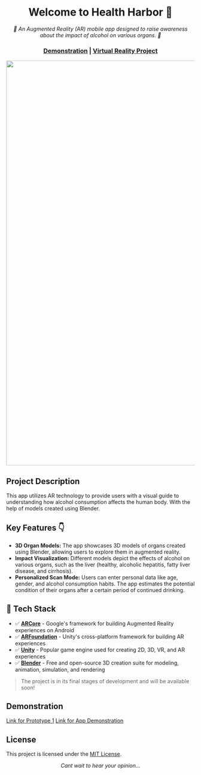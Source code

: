 <h1 align="center"> Welcome to Health Harbor 👋</h1> 

<p align="center">
  <em>🤖 An Augmented Reality (AR) mobile app designed to raise awareness about the impact of alcohol on various organs. 🤖   </em>
</p>

<h3 align="center">
	<a href="https://drive.google.com/drive/folders/108UH74vj3_pRrwTnWDGTwkIHQ6TKgYV_">Demonstration</a>
	<span> | </span>
	<a href="https://github.com/31Sanskrati/Virtual-Reality-Project">Virtual Reality Project</a>
</h3>

<div style="text-align: center;">
  <img
    width="1080"  
	style="display: block; margin-left: auto; margin-right: auto;"
    class="block dark:hidden"
    src="/Images/health-harbor-high-resolution-logo-white-transparent.png"
    alt="App Logo"
  />
</div>


## Project Description
This app utilizes AR technology to provide users with a visual guide to understanding how alcohol consumption affects the human body. With the help of models created using Blender.

## Key Features :point_down:

- **3D Organ Models:** The app showcases 3D models of organs created using Blender, allowing users to explore them in augmented reality.
- **Impact Visualization:** Different models depict the effects of alcohol on various organs, such as the liver (healthy, alcoholic hepatitis, fatty liver disease, and cirrhosis).
- **Personalized Scan Mode:** Users can enter personal data like age, gender, and alcohol consumption habits. The app estimates the potential condition of their organs after a certain period of continued drinking.
  
## 🚀 Tech Stack
- ✅ **[ARCore](https://developers.google.com/ar)** - Google's framework for building Augmented Reality experiences on Android
- ✅ **[ARFoundation](https://docs.unity3d.com/Manual/com.unity.xr.arfoundation.html)** - Unity's cross-platform framework for building AR experiences
- ✅ **[Unity](https://unity.com/)** - Popular game engine used for creating 2D, 3D, VR, and AR experiences
- ✅ **[Blender](https://www.blender.org/)** - Free and open-source 3D creation suite for modeling, animation, simulation, and rendering

> The project is in its final stages of development and will be available soon!

## Demonstration
[Link for Prototype 1](https://drive.google.com/drive/folders/108UH74vj3_pRrwTnWDGTwkIHQ6TKgYV_)
[Link for App Demonstration](https://drive.google.com/file/d/1Vd4hu2JCYS_zRxXrCt4Nryv-uGO1jcjJ/view?usp=drive_link)

## License
This project is licensed under the [MIT License](https://github.com/31Sanskrati/Health-Harbor-AR-app/blob/main/LICENSE).

<p align="center"><i>Cant wait to hear your opinion...</i></p>
